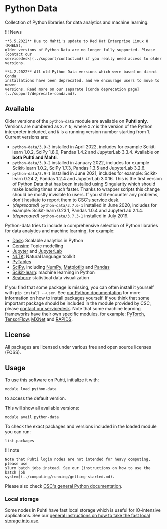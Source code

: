 # Python Data

Collection of Python libraries for data analytics and machine learning.

!!! News

    **5.5.2022** Due to Mahti's update to Red Hat Enterprise Linux 8 (RHEL8),
    older versions of Python Data are no longer fully supported. Please [contact our
    servicedesk](../support/contact.md) if you really need access to older versions.

    **4.2.2022** All old Python Data versions which were based on direct Conda
    installations have been deprecated, and we encourage users to move to newer
    versions. Read more on our separate [Conda deprecation page](../support/deprecate-conda.md).


## Available

Older versions of the `python-data` module are available on **Puhti only**.
Versions are numbered as `X.Y-N`, where `X.Y` is the version of the Python
interpreter included, and `N` is a running version number starting from 1.
Current versions are:

- `python-data/3.9-3` installed in April 2022, includes for example Scikit-learn
  1.0.2, SciPy 1.8.0, Pandas 1.4.2 and JupyterLab 3.3.4. Available on **both
  Puhti and Mahti**.
- `python-data/3.9-2` installed in January 2022, includes for example
  Scikit-learn 1.0.2, SciPy 1.7.3, Pandas 1.3.5 and JupyterLab 3.2.6.
- `python-data/3.9-1` installed in June 2021, includes for example: Scikit-learn
  0.24.2, Pandas 1.2.4 and JupyterLab 3.0.16. This is the first version of
  Python Data that has been installed using Singularity which should make
  loading times much faster. Thanks to wrapper scripts this change should be
  mostly invisible to users. If you still encounter any problems, don't hesitate
  to report them to [CSC's service desk](../support/contact.md).
- _(deprecated)_ `python-data/3.7.6-1` installed in June 2020, includes for example:
  Scikit-learn 0.23.1, Pandas 1.0.4 and JupyterLab 2.1.4.
- _(deprecated)_ `python-data/3.7.3-1` installed in July 2019.

Python-data tries to include a comprehensive selection of Python libraries for
data analytics and machine learning, for example:

- [Dask](https://dask.org/): Scalable analytics in Python
- [Gensim](https://radimrehurek.com/gensim/): Topic modelling
- [Jupyter](https://jupyter.org/index.html) and [JupyterLab](https://jupyterlab.readthedocs.io/en/stable/)
- [NLTK](https://matplotlib.org/): Natural language toolkit
- [PyTables](http://www.pytables.org/)
- [SciPy](https://www.scipy.org/), including [NumPy](https://www.numpy.org/), [Matplotlib](https://matplotlib.org/) and [Pandas](https://pandas.pydata.org/)
- [Scikit-learn](https://scikit-learn.org/stable/): machine learning in Python
- [Seaborn](https://seaborn.pydata.org/): statistical data visualization

If you find that some package is missing, you can often install it yourself with
`pip install --user`. See [our Python
documentation](python.md#installing-python-packages-to-existing-modules) for
more information on how to install packages yourself. If you think that some
important package should be included in the module provided by CSC, please
[contact our servicedesk](../support/contact.md). Note that some machine
learning frameworks have their own specific modules, for example:
[PyTorch](pytorch.md), [TensorFlow](tensorflow.md), [MXNet](mxnet.md) and
[RAPIDS](rapids.md).

## License

All packages are licensed under various free and open source licenses (FOSS).

## Usage

To use this software on Puhti, initialize it with:

```text
module load python-data
```

to access the default version.

This will show all available versions:

```text
module avail python-data
```

To check the exact packages and versions included in the loaded module you can run:

```text
list-packages
```

!!! note 

    Note that Puhti login nodes are not intended for heavy computing, please use
    slurm batch jobs instead. See our [instructions on how to use the batch job
    system](../computing/running/getting-started.md).

Please also check [CSC's general Python documentation](python.md).

### Local storage

Some nodes in Puhti have fast local storage which is useful for IO-intensive
applications. See our [general instructions on how to take the fast local
storage into
use](../computing/running/creating-job-scripts-puhti.md#local-storage).
